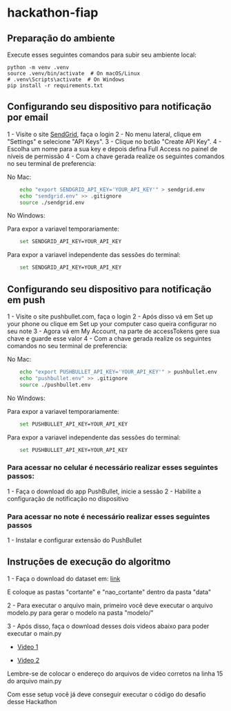 # hackathon-fiap

## Preparação do ambiente

Execute esses seguintes comandos para subir seu ambiente local:

    python -m venv .venv 
    source .venv/bin/activate  # On macOS/Linux
    # .venv\Scripts\activate  # On Windows
    pip install -r requirements.txt 

## Configurando seu dispositivo para notificação por email

1 - Visite o site [SendGrid](https://app.sendgrid.com/), faça o login
2 - No menu lateral, clique em "Settings" e selecione "API Keys".
3 - Clique no botão "Create API Key".
4 - Escolha um nome para a sua key e depois defina Full Access no painel de níveis de permissão
4 - Com a chave gerada realize os seguintes comandos no seu terminal de preferencia:

No Mac:
```bash
    echo "export SENDGRID_API_KEY='YOUR_API_KEY'" > sendgrid.env
    echo "sendgrid.env" >> .gitignore
    source ./sendgrid.env
```

No Windows:

Para expor a variavel temporariamente:
```bash
    set SENDGRID_API_KEY=YOUR_API_KEY
```

Para expor a variavel independente das sessões do terminal:
```bash
    set SENDGRID_API_KEY=YOUR_API_KEY
```

## Configurando seu dispositivo para notificação em push

1 - Visite o site pushbullet.com, faça o login
2 - Após disso vá em Set up your phone ou clique em Set up your computer caso queira configurar no seu note
3 - Agora vá em My Account, na parte de accessTokens gere sua chave e guarde esse valor
4 - Com a chave gerada realize os seguintes comandos no seu terminal de preferencia:

No Mac:
```bash
    echo "export PUSHBULLET_API_KEY='YOUR_API_KEY'" > pushbullet.env
    echo "pushbullet.env" >> .gitignore
    source ./pushbullet.env
```

No Windows:

Para expor a variavel temporariamente:
```bash
    set PUSHBULLET_API_KEY=YOUR_API_KEY
```

Para expor a variavel independente das sessões do terminal:
```bash
    set PUSHBULLET_API_KEY=YOUR_API_KEY
```

### Para acessar no celular é necessário realizar esses seguintes passos:
1 - Faça o download do app PushBullet, inicie a sessão
2 - Habilite a configuração de notificação no dispositivo

### Para acessar no note é necessário realizar esses seguintes passos
1 - Instalar e configurar extensão do PushBullet


## Instruções de execução do algoritmo

1 - Faça o download do dataset em: [link](https://drive.google.com/drive/folders/1PijOS0mtrFbyHxNMU8WqcOK_1uHAzX_O?usp=drive_link)

E coloque as pastas "cortante" e "nao_cortante" dentro da pasta "data"

2 - Para executar o arquivo main, primeiro você deve executar o arquivo modelo.py para gerar o modelo na pasta "modelo/"

3 - Após disso, faça o download desses dois videos abaixo para poder executar o main.py

- [Video 1](https://drive.google.com/file/d/1AV6y7OFPgq9UiU0TMUjoaoYQHsvKO__u/view?usp=sharing)

- [Video 2](https://drive.google.com/file/d/1XBhBKY9QHo0xj8gXMYcq92e-vrECrNH3/view?usp=sharing)

Lembre-se de colocar o endereço do arquivos de video corretos na linha 15 do arquivo main.py

Com esse setup você já deve conseguir executar o código do desafio desse Hackathon

